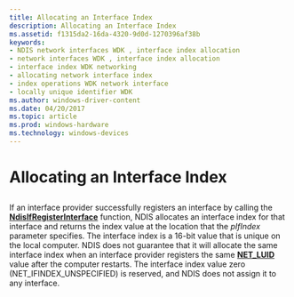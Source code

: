 ```yaml
---
title: Allocating an Interface Index
description: Allocating an Interface Index
ms.assetid: f1315da2-16da-4320-9d0d-1270396af38b
keywords:
- NDIS network interfaces WDK , interface index allocation
- network interfaces WDK , interface index allocation
- interface index WDK networking
- allocating network interface index
- index operations WDK network interface
- locally unique identifier WDK
ms.author: windows-driver-content
ms.date: 04/20/2017
ms.topic: article
ms.prod: windows-hardware
ms.technology: windows-devices
---
```


# Allocating an Interface Index


## <a href="" id="ddk-allocating-an-interface-index-ng"></a>


If an interface provider successfully registers an interface by calling the [**NdisIfRegisterInterface**](https://msdn.microsoft.com/library/windows/hardware/ff562715) function, NDIS allocates an interface index for that interface and returns the index value at the location that the *pIfIndex* parameter specifies. The interface index is a 16-bit value that is unique on the local computer. NDIS does not guarantee that it will allocate the same interface index when an interface provider registers the same [**NET\_LUID**](https://msdn.microsoft.com/library/windows/hardware/ff568747) value after the computer restarts. The interface index value zero (NET\_IFINDEX\_UNSPECIFIED) is reserved, and NDIS does not assign it to any interface.

 

 





